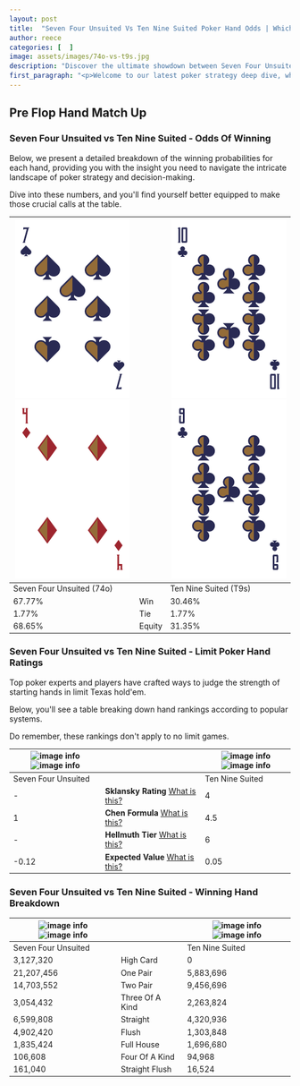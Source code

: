 ```yaml
---
layout: post
title:  "Seven Four Unsuited Vs Ten Nine Suited Poker Hand Odds | Which Is The Better Hand In Poker? A Complete Guide"
author: reece
categories: [  ]
image: assets/images/74o-vs-t9s.jpg
description: "Discover the ultimate showdown between Seven Four Unsuited and Ten Nine Suited in poker! Uncover the odds, strategies, and scenarios where one hand triumphs over the other. Get ready to up your poker game with this thrilling analysis."
first_paragraph: "<p>Welcome to our latest poker strategy deep dive, where we're pitting two distinct hands against each other in a high-stakes showdown: Seven Four Unsuited vs Ten Nine Suited.</p><p>In the dynamic world of poker, every decision counts, and knowing which hand holds the upper hand is key to your success at the table.</p><p>In this article, we'll dissect these two hands, explore the scenarios where one dominates the other, and equip you with the knowledge to make strategic choices that can tip the odds in your favor.</p><p>Get ready to unravel the intriguing dynamics of these poker hands and elevate your game to new heights.</p>"
---
```




[comment]: # (sp0)

## Pre Flop Hand Match Up

<div class="table hand-ratings" markdown="1"> 



### Seven Four Unsuited vs Ten Nine Suited - Odds Of Winning

Below, we present a detailed breakdown of the winning probabilities for each hand, providing you with the insight you need to navigate the intricate landscape of poker strategy and decision-making. 

Dive into these numbers, and you'll find yourself better equipped to make those crucial calls at the table.


    
| ![image info](assets/images/hand1/7.png) ![image info](assets/images/hand1/4o.png) |  | ![image info](assets/images/hand2/t.png) ![image info](assets/images/hand2/9.png) |
| -------- | -------- | -------- |
| Seven Four Unsuited (74o) |  | Ten Nine Suited (T9s) |
| 67.77% | Win | 30.46% |
| 1.77% | Tie | 1.77% |
| 68.65% | Equity | 31.35% |




[comment]: # (sp1)



### Seven Four Unsuited vs Ten Nine Suited - Limit Poker Hand Ratings

Top poker experts and players have crafted ways to judge the strength of starting hands in limit Texas hold'em. 

Below, you'll see a table breaking down hand rankings according to popular systems. 

Do remember, these rankings don't apply to no limit games.


    
| ![image info](https://www.riverpairs.com/assets/images/hand1/7.png) ![image info](https://www.riverpairs.com/assets/images/hand1/4o.png) |  | ![image info](https://www.riverpairs.com/assets/images/hand2/t.png) ![image info](https://www.riverpairs.com/assets/images/hand2/9.png) |
| -------- | -------- | -------- |
| Seven Four Unsuited |  | Ten Nine Suited |
| - | **Sklansky Rating** [What is this?](/sklansky-rating-explained) | 4 |
| 1 | **Chen Formula** [What is this?](/chen-formula-explained) | 4.5 |
| - | **Hellmuth Tier** [What is this?](/Hellmuth-tier-explained) | 6 |
| -0.12 | **Expected Value** [What is this?](/expected-value-explained) | 0.05 |




[comment]: # (sp2)



### Seven Four Unsuited vs Ten Nine Suited - Winning Hand Breakdown


    
| ![image info](https://www.riverpairs.com/assets/images/hand1/7.png) ![image info](https://www.riverpairs.com/assets/images/hand1/4o.png) |  | ![image info](https://www.riverpairs.com/assets/images/hand2/t.png) ![image info](https://www.riverpairs.com/assets/images/hand2/9.png) |
| -------- | -------- | -------- |
| Seven Four Unsuited |  | Ten Nine Suited |
| 3,127,320 | High Card | 0 |
| 21,207,456 | One Pair | 5,883,696 |
| 14,703,552 | Two Pair | 9,456,696 |
| 3,054,432 | Three Of A Kind | 2,263,824 |
| 6,599,808 | Straight | 4,320,936 |
| 4,902,420 | Flush | 1,303,848 |
| 1,835,424 | Full House | 1,696,680 |
| 106,608 | Four Of A Kind | 94,968 |
| 161,040 | Straight Flush | 16,524 |




[comment]: # (sp3)



</div>

[comment]: # (sp4)



[comment]: # (sp5)


